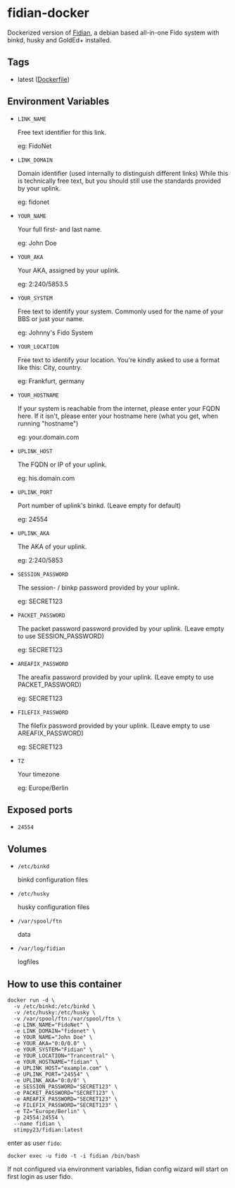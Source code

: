 # fidian-docker
Dockerized version of [Fidian](https://kuehlbox.wtf/fidian), a debian based all-in-one Fido system with binkd, husky and GoldEd+ installed.

## Tags
* latest ([Dockerfile](https://github.com/stimpy/fidian-docker/blob/master/Dockerfile))

## Environment Variables
* `LINK_NAME`

    Free text identifier for this link.
    
    eg: FidoNet

* `LINK_DOMAIN`
    
    Domain identifier (used internally to distinguish different links)
    While this is technically free text, but you should still use the standards provided by your uplink.
    
    eg: fidonet
    
* `YOUR_NAME`
    
    Your full first- and last name.
    
    eg: John Doe
    
* `YOUR_AKA`
    
    Your AKA, assigned by your uplink.
    
    eg: 2:240/5853.5
    
* `YOUR_SYSTEM`
    
    Free text to identify your system. Commonly used for the name of your BBS or just your name.
    
    eg: Johnny's Fido System
    
* `YOUR_LOCATION`
    
    Free text to identify your location.
    You're kindly asked to use a format like this: City, country.
    
    eg: Frankfurt, germany
    
* `YOUR_HOSTNAME`
    
    If your system is reachable from the internet, please enter your FQDN here.
    If it isn't, please enter your hostname here (what you get, when running "hostname")
    
    eg: your.domain.com
    
* `UPLINK_HOST`
    
    The FQDN or IP of your uplink.
    
    eg: his.domain.com
    
* `UPLINK_PORT`
    
    Port number of uplink's binkd. (Leave empty for default)
    
    eg: 24554
    
* `UPLINK_AKA`
    
    The AKA of your uplink.
    
    eg: 2:240/5853
    
* `SESSION_PASSWORD`
    
    The session- / binkp password provided by your uplink.
    
    eg: SECRET123
    
* `PACKET_PASSWORD`
    
    The packet password password provided by your uplink. (Leave empty to use SESSION_PASSWORD)
    
    eg: SECRET123
    
* `AREAFIX_PASSWORD`
    
    The areafix password provided by your uplink. (Leave empty to use PACKET_PASSWORD)
    
    eg: SECRET123
    
* `FILEFIX_PASSWORD`
    
    The filefix password provided by your uplink. (Leave empty to use AREAFIX_PASSWORD)
    
    eg: SECRET123
    
* `TZ`
    
    Your timezone
    
    eg: Europe/Berlin
    
## Exposed ports
* `24554`

## Volumes
* `/etc/binkd`
    
    binkd configuration files
    
* `/etc/husky`
    
    husky configuration files
    
* `/var/spool/ftn`
    
    data
		
* `/var/log/fidian`
    
    logfiles
    
## How to use this container
```
docker run -d \
  -v /etc/binkd:/etc/binkd \
  -v /etc/husky:/etc/husky \
  -v /var/spool/ftn:/var/spool/ftn \
  -e LINK_NAME="FidoNet" \
  -e LINK_DOMAIN="fidonet" \
  -e YOUR_NAME="John Doe" \
  -e YOUR_AKA="0:0/0.0" \
  -e YOUR_SYSTEM="Fidian" \
  -e YOUR_LOCATION="Trancentral" \
  -e YOUR_HOSTNAME="fidian" \
  -e UPLINK_HOST="example.com" \
  -e UPLINK_PORT="24554" \
  -e UPLINK_AKA="0:0/0" \
  -e SESSION_PASSWORD="SECRET123" \
  -e PACKET_PASSWORD="SECRET123" \
  -e AREAFIX_PASSWORD="SECRET123" \
  -e FILEFIX_PASSWORD="SECRET123" \
  -e TZ="Europe/Berlin" \
  -p 24554:24554 \
  --name fidian \
  stimpy23/fidian:latest
```
enter as user `fido`:
```
docker exec -u fido -t -i fidian /bin/bash
```
If not configured via environment variables, fidian config wizard will start on first login as user fido.
